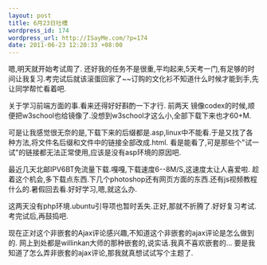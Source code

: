 ```yaml
--- 
layout: post
title: 6月23日吐槽
wordpress_id: 174
wordpress_url: http://ISayMe.com/?p=174
date: 2011-06-23 12:20:33 +08:00
---
```

嗯,明天就开始考试周了. 还好我的任务不是很重,平均起来,5天考一门,有足够的时间让我复习.考完试后就该滚蛋回家了~~订购的文化衫不知道什么时候才能到手,先让同学帮忙看着吧.

关于学习前端方面的事.看来还得好好斟酌一下才行. 前两天 镜像codex的时候,顺便把w3school也给镜像了.没想到w3school才这么小,全部下载下来也才60+M.

可是让我感觉很无奈的是,下载下来的后缀都是.asp,linux中不能看.于是又找了各种方法,将文件名后缀和文件中的链接全部改成.html.
看是能看了,可是那些个"试一试"的链接都无法正常使用,应该是没有asp环境的原因吧.

最近几天北邮IPV6BT免流量下载.嘎嘎,下载速度6--8M/S,这速度太让人喜爱啦. 趁着这个机会,多下载点东西.下几个photoshop还有网页方面的东西.还有js视频教程什么的.暑假回去看.好好学习,嗯,就这么办.

这两天没有php环境.ubuntu引导项也暂时丢失.正好,那就不折腾了.好好复习考试.考完试后,再鼓捣吧.

现在正对这个非嵌套的Ajax评论感兴趣,不知道这个非嵌套的ajax评论是怎么做到的. 网上到处都是willinkan大师的那种嵌套的,说实话.我真不喜欢嵌套的...
要是我知道了怎么弄非嵌套的ajax评论,那我就真想试试写个主题了.
